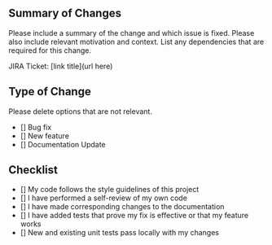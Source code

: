 ## Summary of Changes

Please include a summary of the change and which issue is fixed. Please also include relevant motivation and context. List any dependencies that are required for this change.

JIRA Ticket: [link title](url here)

## Type of Change
Please delete options that are not relevant.

- [] Bug fix 
- [] New feature 
- [] Documentation Update

## Checklist
- [] My code follows the style guidelines of this project
- [] I have performed a self-review of my own code
- [] I have made corresponding changes to the documentation
- [] I have added tests that prove my fix is effective or that my feature works
- [] New and existing unit tests pass locally with my changes
